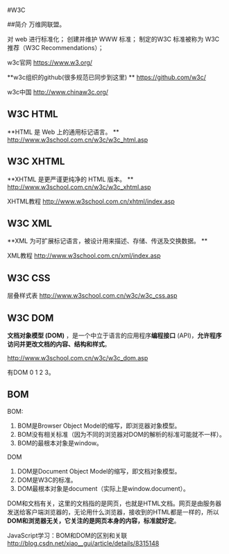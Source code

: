 #W3C

##简介
万维网联盟。

对 web 进行标准化；
创建并维护 WWW 标准；
制定的W3C 标准被称为 W3C 推荐（W3C Recommendations）；

w3c官网
https://www.w3.org/

**w3c组织的github(很多规范已同步到这里)
**
https://github.com/w3c/

w3c中国
http://www.chinaw3c.org/

## W3C HTML
**HTML 是 Web 上的通用标记语言。
**
http://www.w3school.com.cn/w3c/w3c_html.asp

## W3C XHTML
**XHTML 是更严谨更纯净的 HTML 版本。
**
http://www.w3school.com.cn/w3c/w3c_xhtml.asp

XHTML教程
http://www.w3school.com.cn/xhtml/index.asp

## W3C XML
**XML 为可扩展标记语言，被设计用来描述、存储、传送及交换数据。
**

XML教程
http://www.w3school.com.cn/xml/index.asp

## W3C CSS
层叠样式表
http://www.w3school.com.cn/w3c/w3c_css.asp

## W3C DOM
**文档对象模型 (DOM)** ，是一个中立于语言的应用程序**编程接口** (API)，**允许程序访问并更改文档的内容、结构和样式**。

http://www.w3school.com.cn/w3c/w3c_dom.asp

有DOM 0 1 2 3。

## BOM

BOM:
1. BOM是Browser Object Model的缩写，即浏览器对象模型。
2. BOM没有相关标准（因为不同的浏览器对DOM的解析的标准可能就不一样）。
3. BOM的最根本对象是window。

DOM

1. DOM是Document Object Model的缩写，即文档对象模型。
2. DOM是W3C的标准。
3. DOM最根本对象是document（实际上是window.document）。

 
DOM和文档有关，这里的文档指的是网页，也就是HTML文档。网页是由服务器发送给客户端浏览器的，无论用什么浏览器，接收到的HTML都是一样的，所以**DOM和浏览器无关，它关注的是网页本身的内容，标准就好定**。

JavaScript学习：BOM和DOM的区别和关联
http://blog.csdn.net/xiao__gui/article/details/8315148
















